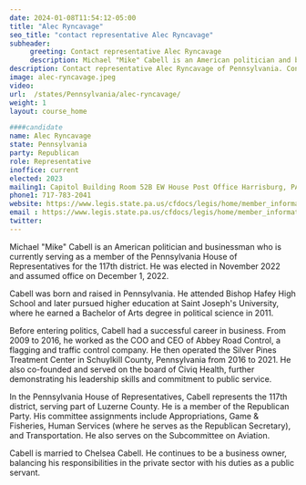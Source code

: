 ```yaml
---
date: 2024-01-08T11:54:12-05:00
title: "Alec Ryncavage"
seo_title: "contact representative Alec Ryncavage"
subheader:
     greeting: Contact representative Alec Ryncavage
     description: Michael "Mike" Cabell is an American politician and businessman who is currently serving as a member of the Pennsylvania House of Representatives for the 117th district. He was elected in November 2022 and assumed office on December 1, 2022.
description: Contact representative Alec Ryncavage of Pennsylvania. Contact information for Alec Ryncavage includes email address, phone number, and mailing address.
image: alec-ryncavage.jpeg
video:
url:  /states/Pennsylvania/alec-ryncavage/
weight: 1
layout: course_home

####candidate
name: Alec Ryncavage
state: Pennsylvania
party: Republican
role: Representative
inoffice: current
elected: 2023
mailing1: Capitol Building Room 52B EW House Post Office Harrisburg, PA 17120
phone1: 717-783-2041
website: https://www.legis.state.pa.us/cfdocs/legis/home/member_information/House_bio.cfm?id=1967/
email : https://www.legis.state.pa.us/cfdocs/legis/home/member_information/House_bio.cfm?id=1967/
twitter:  
---
```


Michael "Mike" Cabell is an American politician and businessman who is currently serving as a member of the Pennsylvania House of Representatives for the 117th district. He was elected in November 2022 and assumed office on December 1, 2022.

Cabell was born and raised in Pennsylvania. He attended Bishop Hafey High School and later pursued higher education at Saint Joseph's University, where he earned a Bachelor of Arts degree in political science in 2011.

Before entering politics, Cabell had a successful career in business. From 2009 to 2016, he worked as the COO and CEO of Abbey Road Control, a flagging and traffic control company. He then operated the Silver Pines Treatment Center in Schuylkill County, Pennsylvania from 2016 to 2021. He also co-founded and served on the board of Civiq Health, further demonstrating his leadership skills and commitment to public service.

In the Pennsylvania House of Representatives, Cabell represents the 117th district, serving part of Luzerne County. He is a member of the Republican Party. His committee assignments include Appropriations, Game & Fisheries, Human Services (where he serves as the Republican Secretary), and Transportation. He also serves on the Subcommittee on Aviation.

Cabell is married to Chelsea Cabell. He continues to be a business owner, balancing his responsibilities in the private sector with his duties as a public servant.
